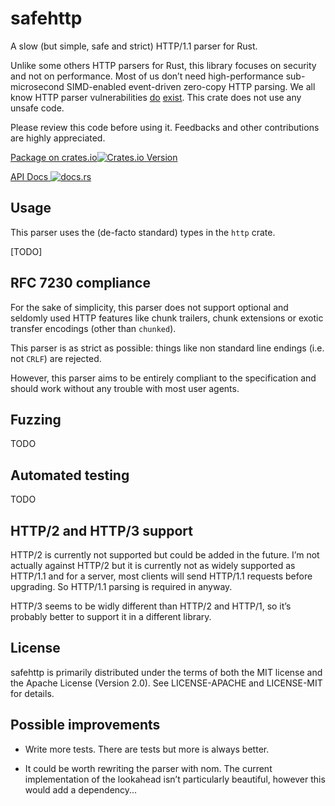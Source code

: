 # safehttp

A slow (but simple, safe and strict) HTTP/1.1 parser for Rust.

Unlike some others HTTP parsers for Rust, this library focuses on
security and not on performance. Most of us don’t need high-performance 
sub-microsecond SIMD-enabled event-driven zero-copy HTTP parsing. We 
all know HTTP parser vulnerabilities [do](http://nginx.org/en/security_advisories.html)
[exist](https://httpd.apache.org/security/vulnerabilities_24.html).
This crate does not use any unsafe code.

Please review this code before using it. Feedbacks and other
contributions are highly appreciated.

[Package on crates.io![Crates.io Version](https://img.shields.io/crates/v/safehttp)](https://crates.io/crates/safehttp)

[API Docs ![docs.rs](https://img.shields.io/docsrs/safehttp)](https://docs.rs/safehttp)

## Usage

This parser uses the (de-facto standard) types in the `http` crate.

[TODO]

## RFC 7230 compliance

For the sake of simplicity, this parser does not support optional and
seldomly used HTTP features like chunk trailers, chunk extensions or
exotic transfer encodings (other than `chunked`).

This parser is as strict as possible: things like non standard line
endings (i.e. not `CRLF`) are rejected.

However, this parser aims to be entirely compliant to the specification
and should work without any trouble with most user agents.

## Fuzzing

TODO

## Automated testing

TODO

## HTTP/2 and HTTP/3 support

HTTP/2 is currently not supported but could be added in the future. I’m not
actually against HTTP/2 but it is currently not as widely supported as
HTTP/1.1 and for a server, most clients will send HTTP/1.1 requests
before upgrading. So HTTP/1.1 parsing is required in anyway.

HTTP/3 seems to be widly different than HTTP/2 and HTTP/1, so it’s probably
better to support it in a different library.

## License

safehttp is primarily distributed under the terms of both the MIT license
and the Apache License (Version 2.0). See LICENSE-APACHE and LICENSE-MIT for details.

## Possible improvements

  - Write more tests. There are tests but more is always better.

  - It could be worth rewriting the parser with nom. The current implementation
  of the lookahead isn’t particularly beautiful, however this would add a
  dependency...
